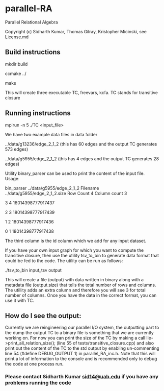 # parallel-RA
Parallel Relational Algebra

Copyright (c) Sidharth Kumar, Thomas Gilray, Kristopher Micinski, see License.md


## Build instructions
mkdir build

ccmake ../

make

This will create three executable TC, freevars, kcfa. TC stands for transitive closure

## Running instructions
mpirun -n 5 ./TC <input_file>

We have two example data files in data folder 

../data/g13236/edge_2_1_2 (this has 60 edges and the output TC generates 573 edges)

../data/g5955/edge_2_1_2 (this has 4 edges and the output TC generates 28 edges)


Utility binary_parser can be used to print the content of the input file. Usage:

bin_parser ../data/g5955/edge_2_1_2
Filename ../data/g5955/edge_2_1_2.size Row Count 4 Column count 3

3 4 18014398777917437 

2 3 18014398777917439 

1 2 18014398777917436 

0 1 18014398777917438 

The third column is the id column which we add for any input dataset.



If you have your own input graph for which you want to compute the transitive closure, then use the utility tsv_to_bin to generate data format that could be fed to the code. The utility can be run as follows:

./tsv_to_bin input_tsv output

This will create a file (output) with data written in binary along with a metadata file (output.size) that tells the total number of rows and columns. The utillity adds an extra column and therefore you will see 3 for total number of columns. Once you have the data in the correct format, you can use it with TC.

## How do I see the output:

Currently we are reingineering our parallel I/O system, the outputting part to the dump the output TC to a binary file is something that we are currently working on. For now you can print the size of the TC by making a call lie->print_all_relation_size(); (line 55 of tests/transitive_closure.cpp) and also print out the content of the TC to the std output by enabling un-commenting line 54 (#define DEBUG_OUTPUT 1) in parallel_RA_inc.h. Note that this will print a lot of  information to the console and is recommended only to debug the code at one process run.

### Please contact Sidharth Kumar sid14@uab.edu if you have any problems running the code
